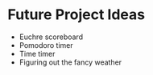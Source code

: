 # Future Project Ideas

* Euchre scoreboard
* Pomodoro timer
* Time timer
* Figuring out the fancy weather 
